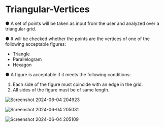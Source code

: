# Triangular-Vertices

● A set of points will be taken as input from the user and
analyzed over a triangular grid.

● It will be checked whether the points are the vertices of
one of the following acceptable figures:
 - Triangle
 - Parallelogram
 - Hexagon

● A figure is acceptable if it meets the following conditions:
1. Each side of the figure must coincide with an edge in the grid.
2. All sides of the figure must be of same length.


![Screenshot 2024-06-04 204923](https://github.com/HarshithaYadavalli/Triangular-Vertices/assets/120562847/e6bdf8bb-aefc-40ec-a7d3-1ff72068e445)


![Screenshot 2024-06-04 205031](https://github.com/HarshithaYadavalli/Triangular-Vertices/assets/120562847/5f725dbb-2acb-4657-8f3d-31d4b0c721e7)


![Screenshot 2024-06-04 205109](https://github.com/HarshithaYadavalli/Triangular-Vertices/assets/120562847/a556b423-e784-4166-ae01-671125bc885f)
